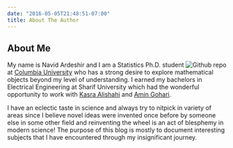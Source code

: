 ```yaml
---
date: "2016-05-05T21:48:51-07:00"
title: About The Author
---
```


## About Me
<img src="/images/navid.png" style="max-width:25%;min-width:40px;float:right;" alt="Github repo" />

My name is Navid Ardeshir and I am a Statistics Ph.D. student at [Columbia University](http://stat.columbia.edu) who has a strong desire to explore mathematical objects beyond my level of understanding. I earned my bachelors in Electrical Engineering at Sharif University which had the wonderful opportunity to work with [Kasra Alishahi](http://math.sharif.ir/faculties/alishahi) and [Amin Gohari](http://sharif.ir/~aminzadeh/). 

I have an eclectic taste in science and always try to nitpick in variety of areas since I believe novel ideas were invented once before by someone else in some other field and reinventing the wheel is an act of blesphemy in modern science! The purpose of this blog is mostly to document interesting subjects that I have encountered through my insignificant journey. 
